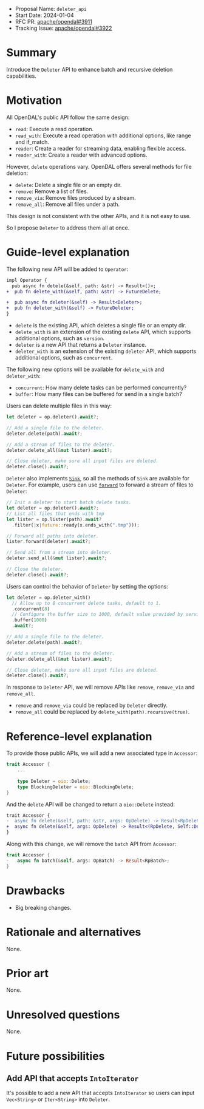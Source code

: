 - Proposal Name: `deleter_api`
- Start Date: 2024-01-04
- RFC PR: [apache/opendal#3911](https://github.com/apache/opendal/pull/3911)
- Tracking Issue: [apache/opendal#3922](https://github.com/apache/opendal/issues/3922)

# Summary

Introduce the `Deleter` API to enhance batch and recursive deletion capabilities.

# Motivation

All OpenDAL's public API follow the same design:

- `read`: Execute a read operation.
- `read_with`: Execute a read operation with additional options, like range and if_match.
- `reader`: Create a reader for streaming data, enabling flexible access.
- `reader_with`: Create a reader with advanced options.

However, `delete` operations vary. OpenDAL offers several methods for file deletion:

- `delete`: Delete a single file or an empty dir.
- `remove`: Remove a list of files.
- `remove_via`: Remove files produced by a stream.
- `remove_all`: Remove all files under a path.

This design is not consistent with the other APIs, and it is not easy to use.

So I propose `Deleter` to address them all at once.

# Guide-level explanation

The following new API will be added to `Operator`:

```diff
impl Operator {
  pub async fn detele(&self, path: &str) -> Result<()>;
+  pub fn delete_with(&self, path: &str) -> FutureDelete;

+  pub async fn deleter(&self) -> Result<Deleter>;
+  pub fn deleter_with(&self) -> FutureDeleter;
}
```

- `delete` is the existing API, which deletes a single file or an empty dir.
- `delete_with` is an extension of the existing `delete` API, which supports additional options, such as `version`.
- `deleter` is a new API that returns a `Deleter` instance.
- `deleter_with` is an extension of the existing `deleter` API, which supports additional options, such as `concurrent`.

The following new options will be available for `delete_with` and `deleter_with`:

- `concurrent`: How many delete tasks can be performed concurrently?
- `buffer`: How many files can be buffered for send in a single batch?

Users can delete multiple files in this way:


```rust
let deleter = op.deleter().await?;

// Add a single file to the deleter.
deleter.delete(path).await?;

// Add a stream of files to the deleter.
deleter.delete_all(&mut lister).await?;

// Close deleter, make sure all input files are deleted.
deleter.close().await?;
```

`Deleter` also implements [`Sink`](https://docs.rs/futures/latest/futures/sink/trait.Sink.html), so all the methods of `Sink` are available for `Deleter`. For example, users can use [`forward`](https://docs.rs/futures/latest/futures/stream/trait.StreamExt.html#method.forward) to forward a stream of files to `Deleter`:

```rust
// Init a deleter to start batch delete tasks.
let deleter = op.deleter().await?;
// List all files that ends with tmp
let lister = op.lister(path).await?
  .filter(|x|future::ready(x.ends_with(".tmp")));

// Forward all paths into deleter.
lister.forward(deleter).await?;

// Send all from a stream into deleter.
deleter.send_all(&mut lister).await?;

// Close the deleter.
deleter.close().await?;
```

Users can control the behavior of `Deleter` by setting the options:

```rust
let deleter = op.deleter_with()
  // Allow up to 8 concurrent delete tasks, default to 1.
  .concurrent(8)
  // Configure the buffer size to 1000, default value provided by services.
  .buffer(1000)
  .await?;

// Add a single file to the deleter.
deleter.delete(path).await?;

// Add a stream of files to the deleter.
deleter.delete_all(&mut lister).await?;

// Close deleter, make sure all input files are deleted.
deleter.close().await?;
```

In response to `Deleter` API, we will remove APIs like `remove`, `remove_via` and `remove_all`.

- `remove` and `remove_via` could be replaced by `Deleter` directly.
- `remove_all` could be replaced by `delete_with(path).recursive(true)`.

# Reference-level explanation

To provide those public APIs, we will add a new associated type in `Accessor`:

```rust
trait Accessor {
    ...
    
    type Deleter = oio::Delete;
    type BlockingDeleter = oio::BlockingDelete;
}
```

And the `delete` API will be changed to return a `oio::Delete` instead:

```diff
trait Accessor {
-  async fn delete(&self, path: &str, args: OpDelete) -> Result<RpDelete>;
+  async fn delete(&self, args: OpDelete) -> Result<(RpDelete, Self::Deleter)>;
}
```

Along with this change, we will remove the `batch` API from `Accessor`:

```rust
trait Accessor {
-   async fn batch(&self, args: OpBatch) -> Result<RpBatch>;
}
```

# Drawbacks

- Big breaking changes.


# Rationale and alternatives

None.

# Prior art

None.

# Unresolved questions

None.

# Future possibilities

## Add API that accepts `IntoIterator`

It's possible to add a new API that accepts `IntoIterator` so users can input `Vec<String>` or `Iter<String>` into `Deleter`.

